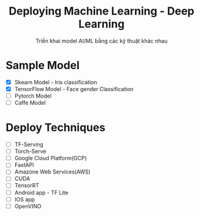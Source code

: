 <h1 align='center'>Deploying Machine Learning - Deep Learning</h1>
<p align='center'>Triển khai model AI/ML bằng các kỹ thuật khác nhau</p>

# Sample Model
- [x] Skearn Model - Iris classification
- [x] TensorFlow Model - Face gender Classification
- [ ] Pytorch Model
- [ ] Caffe Model

# Deploy Techniques
- [ ] TF-Serving
- [ ] Torch-Serve
- [ ] Google Cloud Platform(GCP)
- [ ] FastAPI
- [ ] Amazone Web Services(AWS)
- [ ] CUDA
- [ ] TensorRT
- [ ] Android app - TF Lite
- [ ] IOS app
- [ ] OpenVINO

